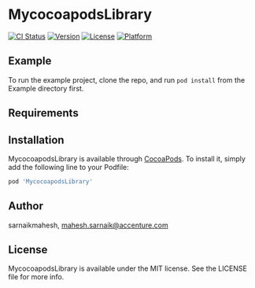 # MycocoapodsLibrary

[![CI Status](https://img.shields.io/travis/sarnaikmahesh/MycocoapodsLibrary.svg?style=flat)](https://travis-ci.org/sarnaikmahesh/MycocoapodsLibrary)
[![Version](https://img.shields.io/cocoapods/v/MycocoapodsLibrary.svg?style=flat)](https://cocoapods.org/pods/MycocoapodsLibrary)
[![License](https://img.shields.io/cocoapods/l/MycocoapodsLibrary.svg?style=flat)](https://cocoapods.org/pods/MycocoapodsLibrary)
[![Platform](https://img.shields.io/cocoapods/p/MycocoapodsLibrary.svg?style=flat)](https://cocoapods.org/pods/MycocoapodsLibrary)

## Example

To run the example project, clone the repo, and run `pod install` from the Example directory first.

## Requirements

## Installation

MycocoapodsLibrary is available through [CocoaPods](https://cocoapods.org). To install
it, simply add the following line to your Podfile:

```ruby
pod 'MycocoapodsLibrary'
```

## Author

sarnaikmahesh, mahesh.sarnaik@accenture.com

## License

MycocoapodsLibrary is available under the MIT license. See the LICENSE file for more info.
